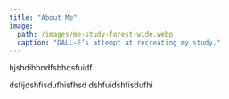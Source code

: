 ```yaml
---
title: "About Me"
image: 
  path: /images/me-study-forest-wide.webp
  caption: "DALL-E’s attempt at recreating my study."
---
```

hjshdihbndfsbhdsfuidf

dsfijdshfisdufhisfhsd
dshfuidshfisdufhi
